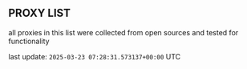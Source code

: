 ## PROXY LIST

all proxies in this list were collected from open sources and tested for functionality

last update: `2025-03-23 07:28:31.573137+00:00` UTC